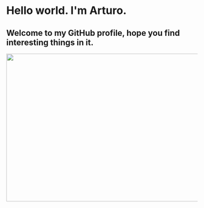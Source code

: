 # Hello world. I'm Arturo. 
           
## Welcome to my GitHub profile, hope you find interesting things in it.  

<p align="center">
           <img width="1080" height="390" src=https://user-images.githubusercontent.com/127188733/224253474-1472cc57-d292-4687-97fa-131a7fb02196.jpg>
</p>

